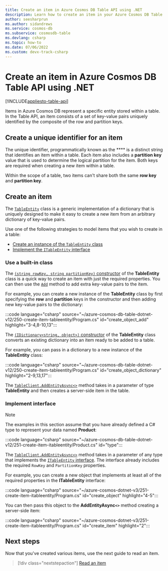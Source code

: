 ```yaml
---
title: Create an item in Azure Cosmos DB Table API using .NET
description: Learn how to create an item in your Azure Cosmos DB Table API account using the .NET SDK
author: seesharprun
ms.author: sidandrews
ms.service: cosmos-db
ms.subservice: cosmosdb-table
ms.devlang: csharp
ms.topic: how-to
ms.date: 07/06/2022
ms.custom: devx-track-csharp
---
```


# Create an item in Azure Cosmos DB Table API using .NET

[!INCLUDE[appliesto-table-api](../includes/appliesto-table-api.md)]

Items in Azure Cosmos DB represent a specific entity stored within a table. In the Table API, an item consists of a set of key-value pairs uniquely identified by the composite of the row and partition keys.

## Create a unique identifier for an item

The unique identifier, programmatically known as the **** is a distinct string that identifies an item within a table. Each item also includes a **partition key** value that is used to determine the logical partition for the item. Both keys are required when creating a new item within a table.

Within the scope of a table, two items can't share both the same **row key** and **partition key**.

## Create an item

The [``TableEntity``](/dotnet/api/azure.data.tables.tableentity) class is a generic implementation of a dictionary that is uniquely designed to make it easy to create a new item from an arbitrary dictionary of key-value pairs.

Use one of the following strategies to model items that you wish to create in a table:

* [Create an instance of the ``TableEntity`` class](#use-a-built-in-class)
* [Implement the ``ITableEntity`` interface](#implement-interface)

### Use a built-in class

The [``(string rowKey, string partitionKey)`` constructor](/dotnet/api/azure.data.tables.tableentity.-ctor#azure-data-tables-tableentity-ctor(system-string-system-string)) of the **TableEntity** class is a quick way to create an item with just the required properties. You can then use the [``Add``](/dotnet/api/azure.data.tables.tableentity.add) method to add extra key-value pairs to the item.

For example, you can create a new instance of the **TableEntity** class by first specifying the **row** and **partition** keys in the constructor and then adding new key-value pairs to the dictionary:

:::code language="csharp" source="~/azure-cosmos-db-table-dotnet-v12/250-create-item-tableentity/Program.cs" id="create_object_add" highlight="3-4,8-10,13":::

The [``(IDictionary<string, object>)`` constructor](/dotnet/api/azure.data.tables.tableentity.-ctor#azure-data-tables-tableentity-ctor(system-collections-generic-idictionary((system-string-system-object)))) of the **TableEntity** class converts an existing dictionary into an item ready to be added to a table.

For example, you can pass in a dictionary to a new instance of the **TableEntity** class:

:::code language="csharp" source="~/azure-cosmos-db-table-dotnet-v12/250-create-item-tableentity/Program.cs" id="create_object_dictionary" highlight="2-9,13,17":::

The [``TableClient.AddEntityAsync<>``](/dotnet/api/azure.data.tables.tableclient.addentityasync#azure-data-tables-tableclient-addentityasync-1(-0-system-threading-cancellationtoken)) method takes in a parameter of type **TableEntity** and then creates a server-side item in the table.

### Implement interface

> [!NOTE]
> The examples in this section assume that you have already defined a C# type to represent your data named **Product**:
>
> :::code language="csharp" source="~/azure-cosmos-db-table-dotnet-v12/251-create-item-itableentity/Product.cs" id="type":::
>

The [``TableClient.AddEntityAsync<>``](/dotnet/api/azure.data.tables.tableclient.addentityasync#azure-data-tables-tableclient-addentityasync-1(-0-system-threading-cancellationtoken)) method takes in a parameter of any type that implements the [``ITableEntity`` interface](/dotnet/api/azure.data.tables.itableentity). The interface already includes the required ``RowKey`` and ``PartitionKey`` properties.

For example, you can create a new object that implements at least all of the required properties in the **ITableEntity** interface:

:::code language="csharp" source="~/azure-cosmos-dotnet-v3/251-create-item-itableentity/Program.cs" id="create_object" highlight="4-5":::

You can then pass this object to the **AddEntityAsync``<>``** method creating a server-side item:

:::code language="csharp" source="~/azure-cosmos-dotnet-v3/251-create-item-itableentity/Program.cs" id="create_item" highlight="2":::

## Next steps

Now that you've created various items, use the next guide to read an item.

> [!div class="nextstepaction"]
> [Read an item](how-to-dotnet-read-item.md)
